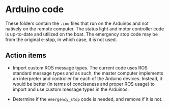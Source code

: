 # Arduino code

These folders contain the `.ino` files that run on the Arduinos and not natively
on the remote computer. The status light and motor controller code is up-to-date
and utilized on the boat. The emergency stop code may be from the original
e-stop, in which case, it is not used.

## Action items

- Import custom ROS message types. The current code uses ROS standard message
  types and as such, the master computer implements an interpreter and
  controller for each of the Arduino devices. Instead, it would be better (in
  terms of conciseness and proper ROS usage) to import and use custom message
  types in the Arduinos.

- Determine if the `emergency_stop` code is needed, and remove if it is not.
